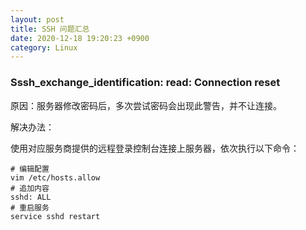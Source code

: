 ```yaml
---
layout: post
title: SSH 问题汇总
date: 2020-12-18 19:20:23 +0900
category: Linux
---
```

### Sssh_exchange_identification: read: Connection reset

原因：服务器修改密码后，多次尝试密码会出现此警告，并不让连接。

解决办法：

使用对应服务商提供的远程登录控制台连接上服务器，依次执行以下命令：

```shell
# 编辑配置
vim /etc/hosts.allow
# 追加内容
sshd: ALL
# 重启服务
service sshd restart
```

